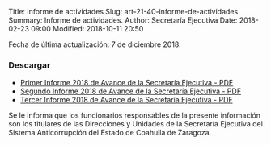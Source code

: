 Title: Informe de actividades
Slug: art-21-40-informe-de-actividades
Summary: Informe de actividades.
Author: Secretaría Ejecutiva
Date: 2018-02-23 09:00
Modified: 2018-10-11 20:50


Fecha de última actualización: 7 de diciembre 2018.

### Descargar

* [Primer Informe 2018 de Avance de la Secretaría Ejecutiva - PDF](informe-avance-se-2018-1.pdf)
* [Segundo Informe 2018 de Avance de la Secretaría Ejecutiva - PDF](informe-avance-se-2018-2.pdf)
* [Tercer Informe 2018 de Avance de la Secretaría Ejecutiva - PDF](informe-avance-se-2018-3.pdf)

Se le informa que los funcionarios responsables de la presente información son los titulares de las Direcciones y Unidades de la Secretaría Ejecutiva del Sistema Anticorrupción del Estado de Coahuila de Zaragoza.

